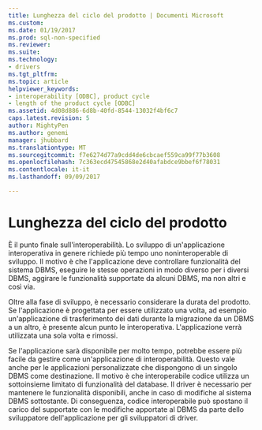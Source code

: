 ```yaml
---
title: Lunghezza del ciclo del prodotto | Documenti Microsoft
ms.custom: 
ms.date: 01/19/2017
ms.prod: sql-non-specified
ms.reviewer: 
ms.suite: 
ms.technology:
- drivers
ms.tgt_pltfrm: 
ms.topic: article
helpviewer_keywords:
- interoperability [ODBC], product cycle
- length of the product cycle [ODBC]
ms.assetid: 4d08d886-6d8b-40fd-8544-13032f4bf6c7
caps.latest.revision: 5
author: MightyPen
ms.author: genemi
manager: jhubbard
ms.translationtype: MT
ms.sourcegitcommit: f7e6274d77a9cdd4de6cbcaef559ca99f77b3608
ms.openlocfilehash: 7c363ecd47545868e2d40afabdce9bbef6f78031
ms.contentlocale: it-it
ms.lasthandoff: 09/09/2017

---
```

# <a name="length-of-the-product-cycle"></a>Lunghezza del ciclo del prodotto
È il punto finale sull'interoperabilità. Lo sviluppo di un'applicazione interoperativa in genere richiede più tempo uno noninteroperable di sviluppo. Il motivo è che l'applicazione deve controllare funzionalità del sistema DBMS, eseguire le stesse operazioni in modo diverso per i diversi DBMS, aggirare le funzionalità supportate da alcuni DBMS, ma non altri e così via.  
  
 Oltre alla fase di sviluppo, è necessario considerare la durata del prodotto. Se l'applicazione è progettata per essere utilizzato una volta, ad esempio un'applicazione di trasferimento dei dati durante la migrazione da un DBMS a un altro, è presente alcun punto le interoperativa. L'applicazione verrà utilizzata una sola volta e rimossi.  
  
 Se l'applicazione sarà disponibile per molto tempo, potrebbe essere più facile da gestire come un'applicazione di interoperabilità. Questo vale anche per le applicazioni personalizzate che dispongono di un singolo DBMS come destinazione. Il motivo è che interoperabile codice utilizza un sottoinsieme limitato di funzionalità del database. Il driver è necessario per mantenere le funzionalità disponibili, anche in caso di modifiche al sistema DBMS sottostante. Di conseguenza, codice interoperabile può spostano il carico del supportate con le modifiche apportate al DBMS da parte dello sviluppatore dell'applicazione per gli sviluppatori di driver.
